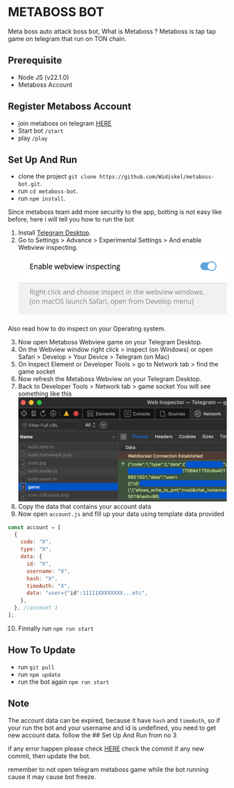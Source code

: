 # METABOSS BOT

Meta boss auto attack boss bot, What is Metaboss ? Metaboss is tap tap game on telegram that run on TON chain.

## Prerequisite

- Node JS (v22.1.0)
- Metaboss Account

## Register Metaboss Account

- join metaboss on telegram [HERE](https://t.me/metaboss_2024_bot?start=ref_1073814261)
- Start bot `/start`
- play `/play`

## Set Up And Run

- clone the project `git clone https://github.com/Widiskel/metaboss-bot.git`.
- run `cd metaboss-bot`.
- run `npm install`.

Since metaboss team add more security to the app, botting is not easy like before, here i will tell you how to run the bot
1. Install [Telegram Desktop](https://desktop.telegram.org/).
2. Go to Settings > Advance > Experimental Settings > And enable Webview inspecting.
  ![image](https://github.com/Widiskel/metaboss-bot/blob/master/assets/image2.png)
  
  Also read how to do inspect on your Operating system.

3. Now open Metaboss Webview game on your Telegram Desktop.
4. On the Webview window right click > inspect (on Windows) or open Safari > Develop > Your Device > Telegram (on Mac)
5. On Inspect Element or Developer Tools > go to Network tab > find the game socket
6. Now refresh the Metaboss Webview on your Telegram Desktop.
7. Back to Developer Tools > Network tab > game socket You will see something like this
  ![image](https://github.com/Widiskel/metaboss-bot/blob/master/assets/gamesocket.png)
8. Copy the data that contains your account data
9. Now open `account.js` and fill up your data using template data provided

```js
const account = [
  {
    code: "X",
    type: "X",
    data: {
      id: "X",
      username: "X",
      hash: "X",
      timeAuth: "X",
      data: "user={"id":11111XXXXXXXX...etc",
    },
  }, //account 1
];
```

10. Finnally run `npm run start`

## How To Update

- run `git pull`
- run `npm update`
- run the bot again `npm run start`

## Note
The account data can be expired, because it have ```hash``` and ```timeAuth```, so if your run the bot and your username and id is undefined, you need to get new account data. follow the ## Set Up And Run from no 3

if any error happen please check [HERE](https://github.com/Widiskel/metaboss-bot)
check the commit if any new commit, then update the bot.

remember to not open telegram metaboss game while the bot running cause it may cause bot freeze.
